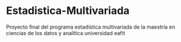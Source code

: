 # Estadistica-Multivariada
Proyecto final del programa estadística multivariada de la maestría en ciencias de los datos y analítica universidad eafit
